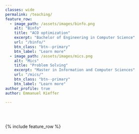 ```yaml
---
classes: wide
permalink: /teaching/
feature_row:
  - image_path: /assets/images/binfo.png
    alt: "Binfo"
    title: "ACO optimization"
    excerpt: "Bachelor of Engineering in Computer Science"
    url: "/binfo/"
    btn_class: "btn--primary"
    btn_label: "Learn more"      
  - image_path: /assets/images/mics.png
    alt: "Mics"
    title: "Problem Solving"
    excerpt: "Master in Information and Computer Sciences"
    url: "/mics/"
    btn_class: "btn--primary"
    btn_label: "Learn more"      
author_profile: true
author: Emmanuel Kieffer

---
```


<br/>
<br/>

{% include feature_row  %}
